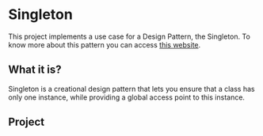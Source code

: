 # Singleton

This project implements a use case for a Design Pattern, the Singleton. To know more about this pattern you can access [this website](https://refactoring.guru/design-patterns/singleton).

## What it is?

Singleton is a creational design pattern that lets you ensure that a class has only one instance, while providing a global access point to this instance.

## Project

